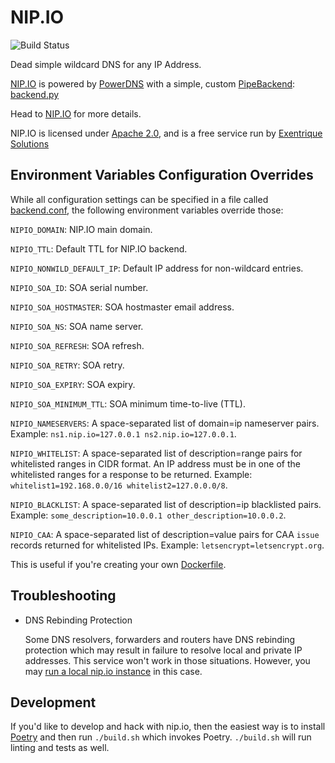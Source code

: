 # NIP.IO

![Build Status](https://github.com/exentriquesolutions/nip.io/actions/workflows/ci.yaml/badge.svg)

Dead simple wildcard DNS for any IP Address.

[NIP.IO](http://nip.io) is powered by [PowerDNS](https://powerdns.com) with a simple,
custom [PipeBackend](https://doc.powerdns.com/authoritative/backends/pipe.html):
[backend.py](nipio/backend.py)

Head to [NIP.IO](http://nip.io) for more details.

NIP.IO is licensed under [Apache 2.0](LICENSE.txt), and is a free service run by
[Exentrique Solutions](http://exentriquesolutions.com)

## Environment Variables Configuration Overrides

While all configuration settings can be specified in a file called [backend.conf](nipio/backend.conf), the following
environment variables override those:

`NIPIO_DOMAIN`: NIP.IO main domain.

`NIPIO_TTL`: Default TTL for  NIP.IO backend.

`NIPIO_NONWILD_DEFAULT_IP`: Default IP address for non-wildcard entries.

`NIPIO_SOA_ID`: SOA serial number.

`NIPIO_SOA_HOSTMASTER`: SOA hostmaster email address.

`NIPIO_SOA_NS`: SOA name server.

`NIPIO_SOA_REFRESH`: SOA refresh.

`NIPIO_SOA_RETRY`: SOA retry.

`NIPIO_SOA_EXPIRY`: SOA expiry.

`NIPIO_SOA_MINIMUM_TTL`: SOA minimum time-to-live (TTL).

`NIPIO_NAMESERVERS`: A space-separated list of domain=ip nameserver pairs. Example: `ns1.nip.io=127.0.0.1 ns2.nip.io=127.0.0.1`.

`NIPIO_WHITELIST`: A space-separated list of description=range pairs for whitelisted ranges in CIDR format.
An IP address must be in one of the whitelisted ranges for a response to be returned. Example: `whitelist1=192.168.0.0/16 whitelist2=127.0.0.0/8`.

`NIPIO_BLACKLIST`: A space-separated list of description=ip blacklisted pairs. Example: `some_description=10.0.0.1 other_description=10.0.0.2`.

`NIPIO_CAA`: A space-separated list of description=value pairs for CAA `issue` records returned for whitelisted IPs. Example: `letsencrypt=letsencrypt.org`.

This is useful if you're creating your own [Dockerfile](Dockerfile).

## Troubleshooting

* DNS Rebinding Protection

  Some DNS resolvers, forwarders and routers have DNS rebinding protection which may result in 
  failure to resolve local and private IP addresses. This service won't work in those situations.
  However, you may [run a local nip.io instance](dns-rebind.md) in this case.
  
## Development

If you'd like to develop and hack with nip.io, then the easiest way is to install [Poetry](https://python-poetry.org/)
and then run `./build.sh` which invokes Poetry. `./build.sh` will run linting and tests as well.
